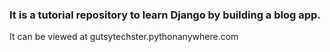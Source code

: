 ### It is a tutorial repository to learn Django by building a blog app.
It can be viewed at gutsytechster.pythonanywhere.com
